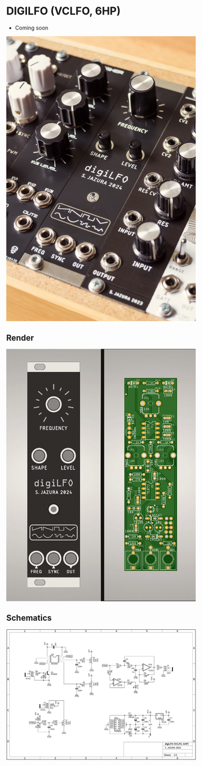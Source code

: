 # DIGILFO (VCLFO, 6HP)

* Coming soon

![DIGILFO](https://github.com/diysynth/EURORACK-MODULES/blob/main/DIGILFO%20(6HP)/digiLFO.jpg)

## Render

![DIGILFO](https://github.com/diysynth/EURORACK-MODULES/blob/main/DIGILFO%20(6HP)/digiLFOrender.png)

## Schematics

![Schematics](https://github.com/diysynth/EURORACK-MODULES/blob/main/DIGILFO%20(6HP)/digiLFOschematic.png)
